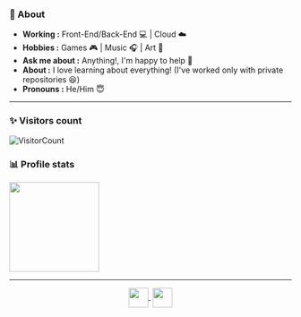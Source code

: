 ### 🤔 About
-  **Working :** Front-End/Back-End :computer: | Cloud :cloud:
-  **Hobbies :** Games 🎮 | Music :headphones: | Art 🎨
-  **Ask me about :** Anything!, I'm happy to help 🙂
-  **About :** I love learning about everything! (I've worked only with private repositories 😆)
-  **Pronouns :** He/Him :innocent: 

-----------------------------------------------------------------------------------------------------------------------------------------------------------------------
### ✨ Visitors count

![VisitorCount](https://profile-counter.glitch.me/{JohnFreddy}/count.svg)

### 📊 Profile stats

<img height="160em" src="https://github-readme-stats.vercel.app/api/top-langs/?username=JohnFreddy&theme=synthwave&show_icons=true&layout=compact&langs_count=6" />

-----------------------------------------------------------------------------------------------------------------------------------------------------------------------

<p align="center">
<a href="https://www.linkedin.com/in/johnfmorales/?locale=en_US" target="blank">
  <img align="center" src="https://raw.githubusercontent.com/rahuldkjain/github-profile-readme-generator/master/src/images/icons/Social/linked-in-alt.svg" alt="" height="35" width="35" />
</a>‎ 
<a href="https://www.instagram.com/_john_frederick_/" target="blank">
  <img align="center" src="https://raw.githubusercontent.com/rahuldkjain/github-profile-readme-generator/master/src/images/icons/Social/instagram.svg" alt="" height="35" width="35" />
</a>
</p>

